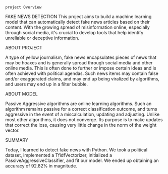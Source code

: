     project Overview
   
    
    
FAKE NEWS DETECTION
This project aims to build a machine learning model that can automatically detect fake news articles based on their content. With the growing spread of misinformation online, especially through social media, it's crucial to develop tools that help identify unreliable or deceptive information.
   
   
   ABOUT PROJECT

A type of yellow journalism, fake news encapsulates pieces of news that may be hoaxes and is generally spread through social media and other online media. This is often done to further or impose certain ideas and is often achieved with political agendas. Such news items may contain false and/or exaggerated claims, and may end up being viralized by algorithms, and users may end up in a filter bubble.
  
   
   ABOUT MODEL

Passive Aggressive algorithms are online learning algorithms. Such an algorithm remains passive for a correct classification outcome, and turns aggressive in the event of a miscalculation, updating and adjusting. Unlike most other algorithms, it does not converge. Its purpose is to make updates that correct the loss, causing very little change in the norm of the weight vector.
   
   
   SUMMARY

Today, I learned to detect fake news with Python. We took a political dataset, implemented a TfidfVectorizer, initialized a PassiveAggressiveClassifier, and fit our model. We ended up obtaining an accuracy of 92.82% in magnitude.
